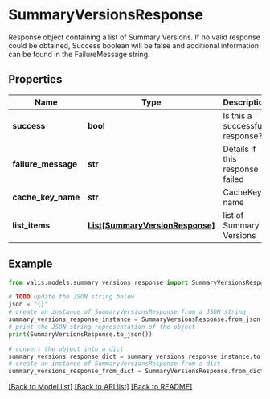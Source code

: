 # SummaryVersionsResponse

Response object containing a list of Summary Versions. If no valid response could be obtained, Success boolean will be false and   additional information can be found in the FailureMessage string.

## Properties

Name | Type | Description | Notes
------------ | ------------- | ------------- | -------------
**success** | **bool** | Is this a successful response? | [optional] 
**failure_message** | **str** | Details if this response failed | [optional] 
**cache_key_name** | **str** | CacheKey name | [optional] 
**list_items** | [**List[SummaryVersionResponse]**](SummaryVersionResponse.md) | list of Summary Versions | [optional] 

## Example

```python
from valis.models.summary_versions_response import SummaryVersionsResponse

# TODO update the JSON string below
json = "{}"
# create an instance of SummaryVersionsResponse from a JSON string
summary_versions_response_instance = SummaryVersionsResponse.from_json(json)
# print the JSON string representation of the object
print(SummaryVersionsResponse.to_json())

# convert the object into a dict
summary_versions_response_dict = summary_versions_response_instance.to_dict()
# create an instance of SummaryVersionsResponse from a dict
summary_versions_response_from_dict = SummaryVersionsResponse.from_dict(summary_versions_response_dict)
```
[[Back to Model list]](../README.md#documentation-for-models) [[Back to API list]](../README.md#documentation-for-api-endpoints) [[Back to README]](../README.md)


